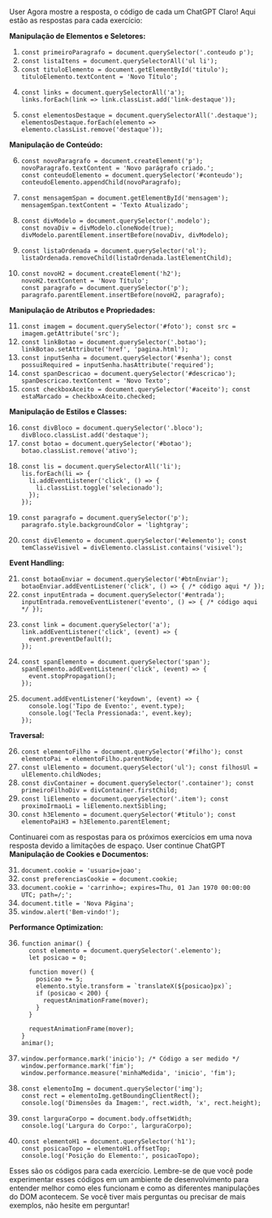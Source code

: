User
Agora mostre a resposta, o código de cada um
ChatGPT
Claro! Aqui estão as respostas para cada exercício:

**Manipulação de Elementos e Seletores:**

1. `const primeiroParagrafo = document.querySelector('.conteudo p');`
2. `const listaItens = document.querySelectorAll('ul li');`
3. `const tituloElemento = document.getElementById('titulo'); tituloElemento.textContent = 'Novo Título';`
4. ```
   const links = document.querySelectorAll('a');
   links.forEach(link => link.classList.add('link-destaque'));
   ```
5. ```
   const elementosDestaque = document.querySelectorAll('.destaque');
   elementosDestaque.forEach(elemento => elemento.classList.remove('destaque'));
   ```

**Manipulação de Conteúdo:**

6. ```
   const novoParagrafo = document.createElement('p');
   novoParagrafo.textContent = 'Novo parágrafo criado.';
   const conteudoElemento = document.querySelector('#conteudo');
   conteudoElemento.appendChild(novoParagrafo);
   ```
7. `const mensagemSpan = document.getElementById('mensagem'); mensagemSpan.textContent = 'Texto Atualizado';`
8. ```
   const divModelo = document.querySelector('.modelo');
   const novaDiv = divModelo.cloneNode(true);
   divModelo.parentElement.insertBefore(novaDiv, divModelo);
   ```
9. `const listaOrdenada = document.querySelector('ol'); listaOrdenada.removeChild(listaOrdenada.lastElementChild);`
10. ```
    const novoH2 = document.createElement('h2');
    novoH2.textContent = 'Novo Título';
    const paragrafo = document.querySelector('p');
    paragrafo.parentElement.insertBefore(novoH2, paragrafo);
    ```

**Manipulação de Atributos e Propriedades:**

11. `const imagem = document.querySelector('#foto'); const src = imagem.getAttribute('src');`
12. `const linkBotao = document.querySelector('.botao'); linkBotao.setAttribute('href', 'pagina.html');`
13. `const inputSenha = document.querySelector('#senha'); const possuiRequired = inputSenha.hasAttribute('required');`
14. `const spanDescricao = document.querySelector('#descricao'); spanDescricao.textContent = 'Novo Texto';`
15. `const checkboxAceito = document.querySelector('#aceito'); const estaMarcado = checkboxAceito.checked;`

**Manipulação de Estilos e Classes:**

16. `const divBloco = document.querySelector('.bloco'); divBloco.classList.add('destaque');`
17. `const botao = document.querySelector('#botao'); botao.classList.remove('ativo');`
18. ```
    const lis = document.querySelectorAll('li');
    lis.forEach(li => {
      li.addEventListener('click', () => {
        li.classList.toggle('selecionado');
      });
    });
    ```
19. ```
    const paragrafo = document.querySelector('p');
    paragrafo.style.backgroundColor = 'lightgray';
    ```
20. `const divElemento = document.querySelector('#elemento'); const temClasseVisivel = divElemento.classList.contains('visivel');`

**Event Handling:**

21. `const botaoEnviar = document.querySelector('#btnEnviar'); botaoEnviar.addEventListener('click', () => { /* código aqui */ });`
22. `const inputEntrada = document.querySelector('#entrada'); inputEntrada.removeEventListener('evento', () => { /* código aqui */ });`
23. ```
    const link = document.querySelector('a');
    link.addEventListener('click', (event) => {
      event.preventDefault();
    });
    ```
24. ```
    const spanElemento = document.querySelector('span');
    spanElemento.addEventListener('click', (event) => {
      event.stopPropagation();
    });
    ```
25. ```
    document.addEventListener('keydown', (event) => {
      console.log('Tipo de Evento:', event.type);
      console.log('Tecla Pressionada:', event.key);
    });
    ```

**Traversal:**

26. `const elementoFilho = document.querySelector('#filho'); const elementoPai = elementoFilho.parentNode;`
27. `const ulElemento = document.querySelector('ul'); const filhosUl = ulElemento.childNodes;`
28. `const divContainer = document.querySelector('.container'); const primeiroFilhoDiv = divContainer.firstChild;`
29. `const liElemento = document.querySelector('.item'); const proximoIrmaoLi = liElemento.nextSibling;`
30. `const h3Elemento = document.querySelector('#titulo'); const elementoPaiH3 = h3Elemento.parentElement;`

Continuarei com as respostas para os próximos exercícios em uma nova resposta devido a limitações de espaço.
User
continue
ChatGPT
**Manipulação de Cookies e Documentos:**

31. `document.cookie = 'usuario=joao';`
32. `const preferenciasCookie = document.cookie;`
33. `document.cookie = 'carrinho=; expires=Thu, 01 Jan 1970 00:00:00 UTC; path=/;';`
34. `document.title = 'Nova Página';`
35. `window.alert('Bem-vindo!');`

**Performance Optimization:**

36. ```
    function animar() {
      const elemento = document.querySelector('.elemento');
      let posicao = 0;

      function mover() {
        posicao += 5;
        elemento.style.transform = `translateX(${posicao}px)`;
        if (posicao < 200) {
          requestAnimationFrame(mover);
        }
      }

      requestAnimationFrame(mover);
    }
    animar();
    ```
37. `window.performance.mark('inicio'); /* Código a ser medido */ window.performance.mark('fim'); window.performance.measure('minhaMedida', 'inicio', 'fim');`
38. ```
    const elementoImg = document.querySelector('img');
    const rect = elementoImg.getBoundingClientRect();
    console.log('Dimensões da Imagem:', rect.width, 'x', rect.height);
    ```
39. `const larguraCorpo = document.body.offsetWidth; console.log('Largura do Corpo:', larguraCorpo);`
40. ```
    const elementoH1 = document.querySelector('h1');
    const posicaoTopo = elementoH1.offsetTop;
    console.log('Posição do Elemento:', posicaoTopo);
    ```

Esses são os códigos para cada exercício. Lembre-se de que você pode experimentar esses códigos em um ambiente de desenvolvimento para entender melhor como eles funcionam e como as diferentes manipulações do DOM acontecem. Se você tiver mais perguntas ou precisar de mais exemplos, não hesite em perguntar!